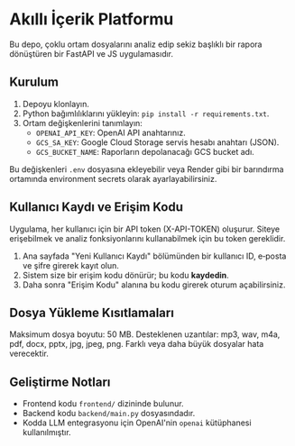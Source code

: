 # Akıllı İçerik Platformu

Bu depo, çoklu ortam dosyalarını analiz edip sekiz başlıklı bir rapora dönüştüren bir FastAPI ve JS uygulamasıdır.

## Kurulum

1. Depoyu klonlayın.
2. Python bağımlılıklarını yükleyin: `pip install -r requirements.txt`.
3. Ortam değişkenlerini tanımlayın:
   - `OPENAI_API_KEY`: OpenAI API anahtarınız.
   - `GCS_SA_KEY`: Google Cloud Storage servis hesabı anahtarı (JSON).
   - `GCS_BUCKET_NAME`: Raporların depolanacağı GCS bucket adı.

Bu değişkenleri `.env` dosyasına ekleyebilir veya Render gibi bir barındırma ortamında environment secrets olarak ayarlayabilirsiniz.

## Kullanıcı Kaydı ve Erişim Kodu

Uygulama, her kullanıcı için bir API token (X-API-TOKEN) oluşurur. Siteye erişebilmek ve analiz fonksiyonlarını kullanabilmek için bu token gereklidir.

1. Ana sayfada "Yeni Kullanıcı Kaydı" bölümünden bir kullanıcı ID, e‑posta ve şifre girerek kayıt olun.
2. Sistem size bir erişim kodu dönürür; bu kodu **kaydedin**.
3. Daha sonra "Erişim Kodu" alanına bu kodu girerek oturum açabilirsiniz.

## Dosya Yükleme Kısıtlamaları

Maksimum dosya boyutu: 50 MB. Desteklenen uzantılar: mp3, wav, m4a, pdf, docx, pptx, jpg, jpeg, png. Farklı veya daha büyük dosyalar hata verecektir.

## Geliştirme Notları

- Frontend kodu `frontend/` dizininde bulunur.
- Backend kodu `backend/main.py` dosyasındadır.
- Kodda LLM entegrasyonu için OpenAI'nin `openai` kütüphanesi kullanılmıştır.
